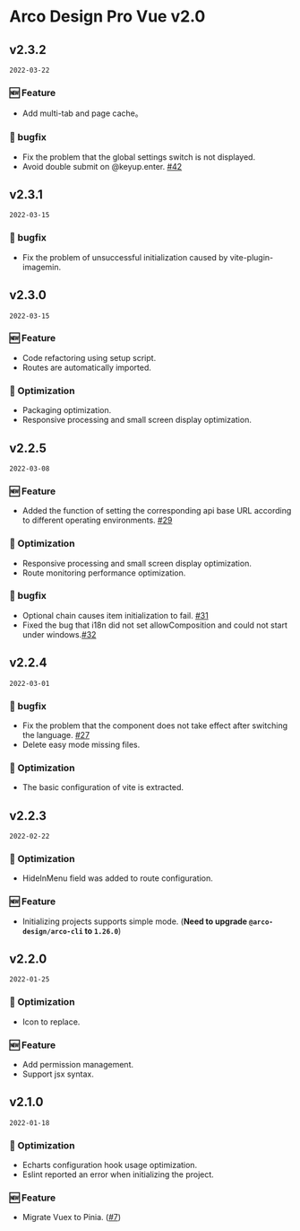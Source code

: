 # Arco Design Pro Vue v2.0

## v2.3.2

`2022-03-22`

### 🆕 Feature

- Add multi-tab and page cache。

### 🐛 bugfix

- Fix the problem that the global settings switch is not displayed.
- Avoid double submit on @keyup.enter. [#42](https://github.com/arco-design/arco-design-pro-vue/pull/42)

## v2.3.1

`2022-03-15`

### 🐛 bugfix

- Fix the problem of unsuccessful initialization caused by vite-plugin-imagemin.

## v2.3.0

`2022-03-15`

### 🆕 Feature

- Code refactoring using setup script.
- Routes are automatically imported.

### 💎 Optimization

- Packaging optimization.
- Responsive processing and small screen display optimization.

## v2.2.5

`2022-03-08`

### 🆕 Feature

- Added the function of setting the corresponding api base URL according to different operating environments. [#29](https://github.com/arco-design/arco-design-pro-vue/pull/29)

### 💎 Optimization

- Responsive processing and small screen display optimization.
- Route monitoring performance optimization.

### 🐛 bugfix

- Optional chain causes item initialization to fail. [#31](https://github.com/arco-design/arco-design-pro-vue/issues/31)
- Fixed the bug that i18n did not set allowComposition and could not start under windows.[#32](https://github.com/arco-design/arco-design-pro-vue/pull/32)

## v2.2.4

`2022-03-01`

### 🐛 bugfix

- Fix the problem that the component does not take effect after switching the language. [#27](https://github.com/arco-design/arco-design-pro-vue/issues/27)
- Delete easy mode missing files.

### 💎 Optimization

- The basic configuration of vite is extracted.

## v2.2.3

`2022-02-22`

### 💎 Optimization

- HideInMenu field was added to route configuration.

### 🆕 Feature

- Initializing projects supports simple mode. (**Need to upgrade `@arco-design/arco-cli` to `1.26.0`**)


## v2.2.0

`2022-01-25`

### 💎 Optimization

- Icon to replace.

### 🆕 Feature

- Add permission management.
- Support jsx syntax.


## v2.1.0

`2022-01-18`

### 💎 Optimization

- Echarts configuration hook usage optimization.
- Eslint reported an error when initializing the project.

### 🆕 Feature

- Migrate Vuex to Pinia. ([#7](https://github.com/arco-design/arco-design-pro-vue/pull/7))
